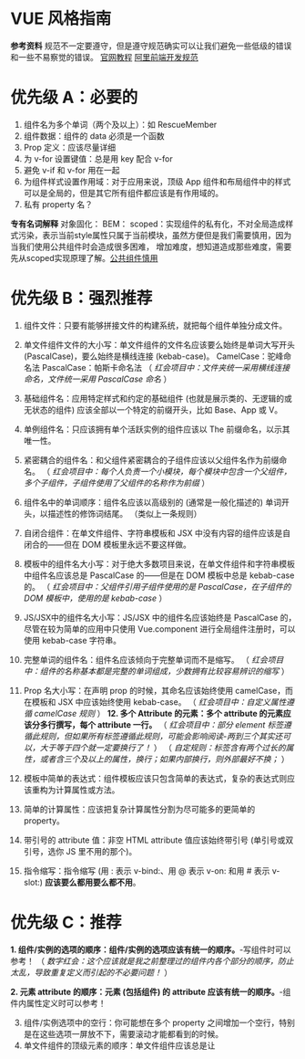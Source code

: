 # VUE 风格指南
**参考资料**
规范不一定要遵守，但是遵守规范确实可以让我们避免一些低级的错误和一些不易察觉的错误。
[官网教程](https://cn.vuejs.org/v2/style-guide/)
[阿里前端开发规范](https://www.cnblogs.com/suwanbin/p/13200530.html)

# 优先级 A：必要的
1. 组件名为多个单词（两个及以上）：如 RescueMember
2. 组件数据：组件的 data 必须是一个函数
3. Prop 定义：应该尽量详细
4. 为 v-for 设置键值：总是用 key 配合 v-for
5. 避免 v-if 和 v-for 用在一起
6. 为组件样式设置作用域：对于应用来说，顶级 App 组件和布局组件中的样式可以是全局的，但是其它所有组件都应该是有作用域的。
7. 私有 property 名？

**专有名词解释**
对象固化：
BEM：
scoped：实现组件的私有化，不对全局造成样式污染，表示当前style属性只属于当前模块，虽然方便但是我们需要慎用，因为当我们使用公共组件时会造成很多困难，
增加难度，想知道造成那些难度，需要先从scoped实现原理了解。[公共组件慎用](https://www.jianshu.com/p/b92e2a022cd8)

# 优先级 B：强烈推荐
1. 组件文件：只要有能够拼接文件的构建系统，就把每个组件单独分成文件。
2. 单文件组件文件的大小写：单文件组件的文件名应该要么始终是单词大写开头 (PascalCase)，要么始终是横线连接 (kebab-case)。
    CamelCase：驼峰命名法
    PascalCase：帕斯卡命名法
（ *红会项目中：文件夹统一采用横线连接命名，文件统一采用 PascalCase 命名* ）
3. 基础组件名：应用特定样式和约定的基础组件 (也就是展示类的、无逻辑的或无状态的组件) 应该全部以一个特定的前缀开头，比如 Base、App 或 V。
4. 单例组件名：只应该拥有单个活跃实例的组件应该以 The 前缀命名，以示其唯一性。
5. 紧密耦合的组件名：和父组件紧密耦合的子组件应该以父组件名作为前缀命名。
（ *红会项目中：每个人负责一个小模块，每个模块中包含一个父组件，多个子组件，子组件使用了父组件的名称作为前缀* ）
6. 组件名中的单词顺序：组件名应该以高级别的 (通常是一般化描述的) 单词开头，以描述性的修饰词结尾。
（类似上一条规则）
7. 自闭合组件：在单文件组件、字符串模板和 JSX 中没有内容的组件应该是自闭合的——但在 DOM 模板里永远不要这样做。
8. 模板中的组件名大小写：对于绝大多数项目来说，在单文件组件和字符串模板中组件名应该总是 PascalCase 的——但是在 DOM 模板中总是 kebab-case 的。
（ *红会项目中：父组件引用子组件使用的是 PascalCase，在子组件的 DOM 模板中，使用的是 kebab-case* ）
9. JS/JSX中的组件名大小写：JS/JSX 中的组件名应该始终是 PascalCase 的，尽管在较为简单的应用中只使用 Vue.component 进行全局组件注册时，可以使用 kebab-case 字符串。
10. 完整单词的组件名：组件名应该倾向于完整单词而不是缩写。
（ *红会项目中：组件的名称基本都是完整的单词组成，少数拥有比较容易辨识的缩写* ）
11. Prop 名大小写：在声明 prop 的时候，其命名应该始终使用 camelCase，而在模板和 JSX 中应该始终使用 kebab-case。
（ *红会项目中：自定义属性遵循 camelCase 规则* ）
**12. 多个 Attribute 的元素：多个 attribute 的元素应该分多行撰写，每个 attribute 一行。**
（ *红会项目中：部分 element 标签遵循此规则，但如果所有标签遵循此规则，可能会影响阅读-两到三个其实还可以，大于等于四个就一定要换行了！* ）
（ *自定规则：标签含有两个过长的属性，或者含三个及以上的属性，换行；如果内部换行，则外部最好不换；* ）

13. 模板中简单的表达式：组件模板应该只包含简单的表达式，复杂的表达式则应该重构为计算属性或方法。
14. 简单的计算属性：应该把复杂计算属性分割为尽可能多的更简单的 property。
15. 带引号的 attribute 值：非空 HTML attribute 值应该始终带引号 (单引号或双引号，选你 JS 里不用的那个)。
16. 指令缩写：指令缩写 (用 : 表示 v-bind:、用 @ 表示 v-on: 和用 # 表示 v-slot:) **应该要么都用要么都不用**。

# 优先级 C：推荐
**1. 组件/实例的选项的顺序：组件/实例的选项应该有统一的顺序。**-写组件时可以参考！
（ *数字红会：这个应该就是我之前整理过的组件内各个部分的顺序，防止太乱，导致重复定义而引起的不必要问题！* ）

**2. 元素 attribute 的顺序：元素 (包括组件) 的 attribute 应该有统一的顺序。**-组件内属性定义时可以参考！

3. 组件/实例选项中的空行：你可能想在多个 property 之间增加一个空行，特别是在这些选项一屏放不下，需要滚动才能都看到的时候。
4. 单文件组件的顶级元素的顺序：单文件组件应该总是让 <script>、<template> 和 <style> 标签的顺序保持一致。且 <style> 要放在最后，因为另外两个标签至少要有一个。

# 优先级 D：谨慎使用
1. 没有在 v-if/v-else-if/v-else 中使用 key：如果一组 v-if + v-else 的元素类型相同，最好使用 key (比如两个 <div> 元素)。
2. scoped 中的元素选择器：元素选择器应该避免在 scoped 中出现。
3. 隐性的父子组件通信：应该优先通过 prop 和事件进行父子组件之间的通信，而不是 this.$parent 或变更 prop。
4. 非 Flux 的全局状态管理：应该优先通过 Vuex 管理全局状态，而不是通过 this.$root 或一个全局事件总线。




